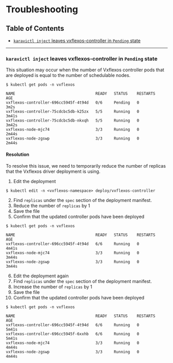 # Troubleshooting

## Table of Contents
- [`karavictl inject` leaves vxflexos-controller in `Pending` state](#karavictl-inject-leaves-vxflexos-controller-in-pending-state)

---

### `karavictl inject` leaves vxflexos-controller in `Pending` state
This situation may occur when the number of Vxflexos controller pods that are deployed is equal to the number of schedulable nodes.
```
$ kubectl get pods -n vxflexos                                                                  

NAME                                   READY   STATUS    RESTARTS   AGE
vxflexos-controller-696cc5945f-4t94d   0/6     Pending   0          3m2s
vxflexos-controller-75cdcbc5db-k25zx   5/5     Running   0          3m41s
vxflexos-controller-75cdcbc5db-nkxqh   5/5     Running   0          3m42s
vxflexos-node-mjc74                    3/3     Running   0          2m44s
vxflexos-node-zgswp                    3/3     Running   0          2m44s
```

#### Resolution
To resolve this issue, we need to temporarily reduce the number of replicas that the Vxflexos driver deployment is using.

1. Edit the deployment
```
$ kubectl edit -n <vxflexos-namespace> deploy/vxflexos-controller
```

2. Find `replicas` under the `spec` section of the deployment manifest.
3. Reduce the number of `replicas` by 1
4. Save the file
5. Confirm that the updated controller pods have been deployed
```
$ kubectl get pods -n vxflexos                                                                  

NAME                                   READY   STATUS    RESTARTS   AGE
vxflexos-controller-696cc5945f-4t94d   6/6     Running   0          4m41s
vxflexos-node-mjc74                    3/3     Running   0          3m44s
vxflexos-node-zgswp                    3/3     Running   0          3m44s
```
6. Edit the deployment again
7. Find `replicas` under the `spec` section of the deployment manifest.
8. Increase the number of `replicas` by 1
9. Save the file
10. Confirm that the updated controller pods have been deployed
```
$ kubectl get pods -n vxflexos                                                                  

NAME                                   READY   STATUS    RESTARTS   AGE
vxflexos-controller-696cc5945f-4t94d   6/6     Running   0          5m41s
vxflexos-controller-696cc5945f-6xxhb   6/6     Running   0          5m41s
vxflexos-node-mjc74                    3/3     Running   0          4m44s
vxflexos-node-zgswp                    3/3     Running   0          4m44s
```

